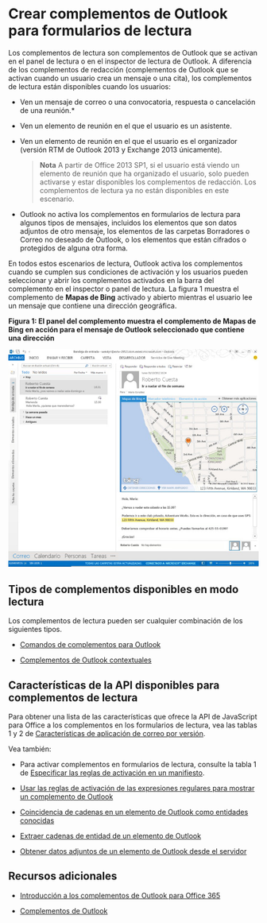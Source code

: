 
# <a name="create-outlook-addins-for-read-forms"></a>Crear complementos de Outlook para formularios de lectura

Los complementos de lectura son complementos de Outlook que se activan en el panel de lectura o en el inspector de lectura de Outlook. A diferencia de los complementos de redacción (complementos de Outlook que se activan cuando un usuario crea un mensaje o una cita), los complementos de lectura están disponibles cuando los usuarios:


- Ven un mensaje de correo o una convocatoria, respuesta o cancelación de una reunión.*
    
- Ven un elemento de reunión en el que el usuario es un asistente.
    
- Ven un elemento de reunión en el que el usuario es el organizador (versión RTM de Outlook 2013 y Exchange 2013 únicamente).
    
     >**Nota** A partir de Office 2013 SP1, si el usuario está viendo un elemento de reunión que ha organizado el usuario, solo pueden activarse y estar disponibles los complementos de redacción. Los complementos de lectura ya no están disponibles en este escenario.
* Outlook no activa los complementos en formularios de lectura para algunos tipos de mensajes, incluidos los elementos que son datos adjuntos de otro mensaje, los elementos de las carpetas Borradores o Correo no deseado de Outlook, o los elementos que están cifrados o protegidos de alguna otra forma.

En todos estos escenarios de lectura, Outlook activa los complementos cuando se cumplen sus condiciones de activación y los usuarios pueden seleccionar y abrir los complementos activados en la barra del complemento en el inspector o panel de lectura. La figura 1 muestra el complemento de  **Mapas de Bing** activado y abierto mientras el usuario lee un mensaje que contiene una dirección geográfica.


**Figura 1: El panel del complemento muestra el complemento de Mapas de Bing en acción para el mensaje de Outlook seleccionado que contiene una dirección**

![Aplicación de mapa de Bing en Outlook](../../images/off15appsdk_BingMapMailAppScreenshot.jpg)


## <a name="types-of-addins-available-in-read-mode"></a>Tipos de complementos disponibles en modo lectura


Los complementos de lectura pueden ser cualquier combinación de los siguientes tipos.


- [Comandos de complementos para Outlook](../outlook/add-in-commands-for-outlook.md)
    
- [Complementos de Outlook contextuales](../outlook/contextual-outlook-add-ins.md)
    

## <a name="api-features-available-to-read-addins"></a>Características de la API disponibles para complementos de lectura


Para obtener una lista de las características que ofrece la API de JavaScript para Office a los complementos en los formularios de lectura, vea las tablas 1 y 2 de [Características de aplicación de correo por versión](http://msdn.microsoft.com/library/f34e2f44-8c9d-4e90-b1d7-3f29506adb92%28Office.15%29.aspx). 

Vea también:


- Para activar complementos en formularios de lectura, consulte la tabla 1 de [Especificar las reglas de activación en un manifiesto](../outlook/manifests/activation-rules.md#specify-activation-rules-in-a-manifest).
    
- [Usar las reglas de activación de las expresiones regulares para mostrar un complemento de Outlook](../outlook/use-regular-expressions-to-show-an-outlook-add-in.md)
    
- [Coincidencia de cadenas en un elemento de Outlook como entidades conocidas](../outlook/match-strings-in-an-item-as-well-known-entities.md)
    
- [Extraer cadenas de entidad de un elemento de Outlook](../outlook/extract-entity-strings-from-an-item.md)
    
- [Obtener datos adjuntos de un elemento de Outlook desde el servidor](../outlook/get-attachments-of-an-outlook-item.md)
    

## <a name="additional-resources"></a>Recursos adicionales



- [Introducción a los complementos de Outlook para Office 365](https://dev.outlook.com/MailAppsGettingStarted/GetStarted.aspx)
    
- [Complementos de Outlook](../outlook/outlook-add-ins.md)
    
